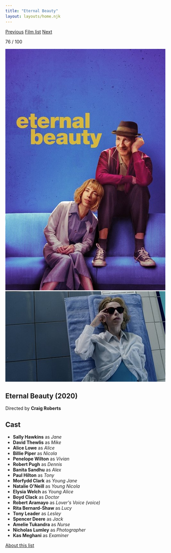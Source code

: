 ```yaml
---
title: "Eternal Beauty"
layout: layouts/home.njk
---
```


<nav class="films">
  <a class="prev" href="../schemers">Previous</a>
  <a href="../">Film list</a>
  <a class="next" href="../limbo">Next</a>
</nav>

<p>76 / 100</p>

<article class="film">
  <img class="poster" src="../films/posters/eternal-beauty.jpg" alt="">
  <img class="backdrop" src="../films/backdrops/eternal-beauty.jpg" alt="">

  <h1>Eternal Beauty (2020)</h1>

  <p class="director">
    Directed by <strong>Craig Roberts</strong>
  </p>


  <h2>
    Cast
  </h2>
  <ul>
    <li><strong>Sally Hawkins</strong> as <em>Jane</em></li>
<li><strong>David Thewlis</strong> as <em>Mike</em></li>
<li><strong>Alice Lowe</strong> as <em>Alice</em></li>
<li><strong>Billie Piper</strong> as <em>Nicola</em></li>
<li><strong>Penelope Wilton</strong> as <em>Vivian</em></li>
<li><strong>Robert Pugh</strong> as <em>Dennis</em></li>
<li><strong>Banita Sandhu</strong> as <em>Alex</em></li>
<li><strong>Paul Hilton</strong> as <em>Tony</em></li>
<li><strong>Morfydd Clark</strong> as <em>Young Jane</em></li>
<li><strong>Natalie O'Neill</strong> as <em>Young Nicola</em></li>
<li><strong>Elysia Welch</strong> as <em>Young Alice</em></li>
<li><strong>Boyd Clack</strong> as <em>Doctor</em></li>
<li><strong>Robert Aramayo</strong> as <em>Lover's Voice (voice)</em></li>
<li><strong>Rita Bernard-Shaw</strong> as <em>Lucy</em></li>
<li><strong>Tony Leader</strong> as <em>Lesley</em></li>
<li><strong>Spencer Deere</strong> as <em>Jack</em></li>
<li><strong>Amelie Tukandra</strong> as <em>Nurse</em></li>
<li><strong>Nicholas Lumley</strong> as <em>Photographer</em></li>
<li><strong>Kas Meghani</strong> as <em>Examiner</em></li>
  </ul>
</article>
<footer>
  <a href="../about">About this list</a>
</footer>
